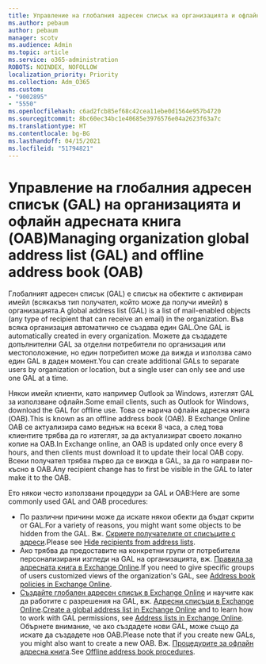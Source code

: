 ```yaml
---
title: Управление на глобалния адресен списък на организацията и офлайн адресната книга
ms.author: pebaum
author: pebaum
manager: scotv
ms.audience: Admin
ms.topic: article
ms.service: o365-administration
ROBOTS: NOINDEX, NOFOLLOW
localization_priority: Priority
ms.collection: Adm_O365
ms.custom:
- "9002895"
- "5550"
ms.openlocfilehash: c6ad2fcb85ef68c42cea11ebe0d1564e957b4720
ms.sourcegitcommit: 8bc60ec34bc1e40685e3976576e04a2623f63a7c
ms.translationtype: HT
ms.contentlocale: bg-BG
ms.lasthandoff: 04/15/2021
ms.locfileid: "51794821"
---
```

# <a name="managing-organization-global-address-list-gal-and-offline-address-book-oab"></a><span data-ttu-id="e49e8-102">Управление на глобалния адресен списък (GAL) на организацията и офлайн адресната книга (OAB)</span><span class="sxs-lookup"><span data-stu-id="e49e8-102">Managing organization global address list (GAL) and offline address book (OAB)</span></span>

<span data-ttu-id="e49e8-103">Глобалният адресен списък (GAL) е списък на обектите с активиран имейл (всякакъв тип получател, който може да получи имейл) в организацията.</span><span class="sxs-lookup"><span data-stu-id="e49e8-103">A global address list (GAL) is a list of mail-enabled objects (any type of recipient that can receive an email) in the organization.</span></span> <span data-ttu-id="e49e8-104">Във всяка организация автоматично се създава един GAL.</span><span class="sxs-lookup"><span data-stu-id="e49e8-104">One GAL is automatically created in every organization.</span></span> <span data-ttu-id="e49e8-105">Можете да създадете допълнителни GAL за отделни потребители по организация или местоположение, но един потребител може да вижда и използва само един GAL в даден момент.</span><span class="sxs-lookup"><span data-stu-id="e49e8-105">You can create additional GALs to separate users by organization or location, but a single user can only see and use one GAL at a time.</span></span>

<span data-ttu-id="e49e8-106">Някои имейл клиенти, като например Outlook за Windows, изтеглят GAL за използване офлайн.</span><span class="sxs-lookup"><span data-stu-id="e49e8-106">Some email clients, such as Outlook for Windows, download the GAL for offline use.</span></span> <span data-ttu-id="e49e8-107">Това се нарича офлайн адресна книга (OAB).</span><span class="sxs-lookup"><span data-stu-id="e49e8-107">This is known as an offline address book (OAB).</span></span> <span data-ttu-id="e49e8-108">В Exchange Online OAB се актуализира само веднъж на всеки 8 часа, а след това клиентите трябва да го изтеглят, за да актуализират своето локално копие на OAB.</span><span class="sxs-lookup"><span data-stu-id="e49e8-108">In Exchange online, an OAB is updated only once every 8 hours, and then clients must download it to update their local OAB copy.</span></span> <span data-ttu-id="e49e8-109">Всеки получател трябва първо да се вижда в GAL, за да го направи по-късно в OAB.</span><span class="sxs-lookup"><span data-stu-id="e49e8-109">Any recipient change has to first be visible in the GAL to later make it to the OAB.</span></span>

<span data-ttu-id="e49e8-110">Ето някои често използвани процедури за GAL и OAB:</span><span class="sxs-lookup"><span data-stu-id="e49e8-110">Here are some commonly used GAL and OAB procedures:</span></span>

- <span data-ttu-id="e49e8-111">По различни причини може да искате някои обекти да бъдат скрити от GAL.</span><span class="sxs-lookup"><span data-stu-id="e49e8-111">For a variety of reasons, you might want some objects to be hidden from the GAL.</span></span> <span data-ttu-id="e49e8-112">Вж. [Скриете получателите от списъците с адреси](https://docs.microsoft.com/exchange/address-books/address-lists/manage-address-lists#hide-recipients-from-address-lists).</span><span class="sxs-lookup"><span data-stu-id="e49e8-112">Please see [Hide recipients from address lists](https://docs.microsoft.com/exchange/address-books/address-lists/manage-address-lists#hide-recipients-from-address-lists).</span></span>
- <span data-ttu-id="e49e8-113">Ако трябва да предоставите на конкретни групи от потребители персонализирани изгледи на GAL на организацията, вж. [Правила за адресната книга в Exchange Online](https://docs.microsoft.com/exchange/address-books/address-book-policies/address-book-policies).</span><span class="sxs-lookup"><span data-stu-id="e49e8-113">If you need to give specific groups of users customized views of the organization's GAL, see [Address book policies in Exchange Online](https://docs.microsoft.com/exchange/address-books/address-book-policies/address-book-policies).</span></span>
- <span data-ttu-id="e49e8-114">[Създайте глобален адресен списък в Exchange Online](https://docs.microsoft.com/exchange/address-books/address-lists/create-global-address-list) и научите как да работите с разрешения на GAL, вж. [Адресни списъци в Exchange Online](https://docs.microsoft.com/exchange/address-books/address-lists/address-lists).</span><span class="sxs-lookup"><span data-stu-id="e49e8-114">[Create a global address list in Exchange Online](https://docs.microsoft.com/exchange/address-books/address-lists/create-global-address-list) and to learn how to work with GAL permissions, see [Address lists in Exchange Online](https://docs.microsoft.com/exchange/address-books/address-lists/address-lists).</span></span> <span data-ttu-id="e49e8-115">Обърнете внимание, че ако създадете нови GAL, може също да искате да създадете нов OAB.</span><span class="sxs-lookup"><span data-stu-id="e49e8-115">Please note that if you create new GALs, you might also want to create a new OAB.</span></span> <span data-ttu-id="e49e8-116">Вж. [Процедурите за офлайн адресна книга](https://docs.microsoft.com/exchange/address-books/offline-address-books/offline-address-book-procedures).</span><span class="sxs-lookup"><span data-stu-id="e49e8-116">See [Offline address book procedures](https://docs.microsoft.com/exchange/address-books/offline-address-books/offline-address-book-procedures).</span></span>
